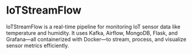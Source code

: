 # IoTStreamFlow
IoTStreamFlow is a real-time pipeline for monitoring IoT sensor data like temperature and humidity. It uses Kafka, Airflow, MongoDB, Flask, and Grafana—all containerized with Docker—to stream, process, and visualize sensor metrics efficiently.
